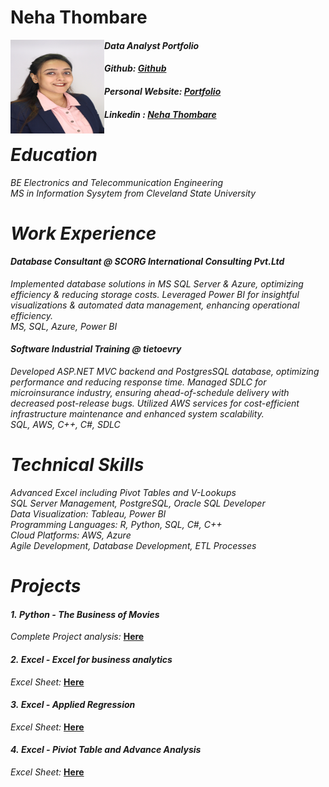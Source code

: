 # Neha Thombare
<img align ="Left" width="150" height="150" src="https://github.com/nehathombare21/portfolio/blob/main/NehaProfilePhoto.jpg">

#### *Data Analyst Portfolio*
#### *Github: [Github](https://github.com/nehathombare21/portfolio)* 
#### *Personal Website: [Portfolio](https://www.datascienceportfol.io/nehatportfolio)*
#### *Linkedin : [Neha Thombare](https://www.linkedin.com/in/neha-hemantkumar-thombare-496627252/)* <br />

# *Education* <br/>
*BE Electronics and Telecommunication Engineering* <br/>
*MS in Information Sysytem from Cleveland State University* <br/>

# *Work Experience* <br/>
#### *Database Consultant @ SCORG International Consulting Pvt.Ltd*
*Implemented database solutions in MS SQL Server & Azure, optimizing efficiency & reducing storage costs. Leveraged Power BI for insightful visualizations & automated data management, enhancing operational efficiency.* <br/>
*MS, SQL, Azure, Power BI* <br/>

#### *Software Industrial Training @ tietoevry*
*Developed ASP.NET MVC backend and PostgresSQL database, optimizing performance and reducing response time. Managed SDLC for microinsurance industry, ensuring ahead-of-schedule delivery with decreased post-release bugs. Utilized AWS services for cost-efficient infrastructure maintenance and enhanced system scalability.* <br/>
*SQL, AWS, C++, C#, SDLC* <br/>

# *Technical Skills* <br/>
*Advanced Excel including Pivot Tables and V-Lookups* <br/>
*SQL Server Management, PostgreSQL, Oracle SQL Developer* <br/>
*Data Visualization: Tableau, Power BI* <br/>
*Programming Languages: R, Python, SQL, C#, C++* <br/>
*Cloud Platforms: AWS, Azure* <br/>
*Agile Development, Database Development, ETL Processes* <br/>

# *Projects* <br/>
#### *1.* *Python - The Business of Movies* 
*Complete Project analysis:* **[Here](https://github.com/nehathombare21/portfolio/blob/main/The%20Business%20of%20Movies.ipynb)** <br/>

#### *2.* *Excel - Excel for business analytics*
*Excel Sheet:* **[Here](https://github.com/nehathombare21/portfolio/blob/main/Excel%20for%20Business%20Analytics.xlsx)** <br/>

#### *3.* *Excel - Applied Regression* 
*Excel Sheet:* **[Here](https://github.com/nehathombare21/portfolio/blob/main/Excel%20for%20Business%20Analytics.xlsx)** <br/>

#### *4.* *Excel - Piviot Table and Advance Analysis*
*Excel Sheet:* **[Here](https://github.com/nehathombare21/portfolio/blob/main/Excel-%20Piviot%20Tables%20and%20advance%20analysis.xlsx)** <br/>
